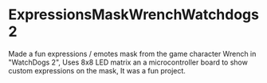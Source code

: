 # ExpressionsMaskWrenchWatchdogs2
Made a fun expressions / emotes mask from the game character Wrench in "WatchDogs 2", Uses 8x8 LED matrix an a microcontroller board to show custom expressions on the mask, It was a fun project.
